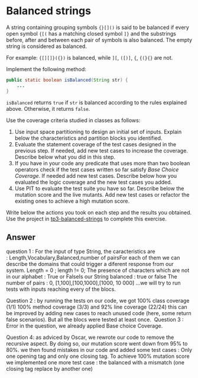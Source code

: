 # Balanced strings

A string containing grouping symbols `{}[]()` is said to be balanced if every open symbol `{[(` has a matching closed symbol `]}` and the substrings before, after and between each pair of symbols is also balanced. The empty string is considered as balanced.

For example: `{[][]}({})` is balanced, while `][`, `([)]`, `{`, `{(}{}` are not.

Implement the following method:

```java
public static boolean isBalanced(String str) {
    ...
}
```

`isBalanced` returns `true` if `str` is balanced according to the rules explained above. Otherwise, it returns `false`.

Use the coverage criteria studied in classes as follows:

1. Use input space partitioning to design an initial set of inputs. Explain below the characteristics and partition blocks you identified.
2. Evaluate the statement coverage of the test cases designed in the previous step. If needed, add new test cases to increase the coverage. Describe below what you did in this step.
3. If you have in your code any predicate that uses more than two boolean operators check if the test cases written so far satisfy *Base Choice Coverage*. If needed add new test cases. Describe below how you evaluated the logic coverage and the new test cases you added.
4. Use PIT to evaluate the test suite you have so far. Describe below the mutation score and the live mutants. Add new test cases or refactor the existing ones to achieve a high mutation score.

Write below the actions you took on each step and the results you obtained.
Use the project in [tp3-balanced-strings](../code/tp3-balanced-strings) to complete this exercise.

## Answer

question 1 : For the input of type String, the caracteristics are : Length,Vocabulary,Balanced,number of pairsFor each of them we can describe the domains that could trigger a diferent response from our system. Length = 0 ; length != 0; The presence of characters which are not in our alphabet : True or FalseIs our String balanced : true or false The number of pairs : 0, [1,100],[100,1000],[1000, 10 000] ...we will try to run tests with inputs reaching every of the blocs.

Question 2 : by running the tests on our code, we got 100% class coverage (1/1) 100% method coverage (3/3) and 92% line coverage (22/24) this can be improved by adding new cases to reach unused code (here, some return false scenarios). But all the blocs were tested at least once. 
Question 3 : Error in the question, we already applied Base choice Coverage. 

Question 4: as adviced by Oscar, we rewrote our code to remove the recursive aspect. By doing so, our mutation score went down from 95% to 80%. we then found mistakes in our code and added some test cases : Only one opening tag and only one closing tag. To achieve 100% mutation score we implemented one more test case : the balanced with a mismatch (one closing tag replace by another one) 
